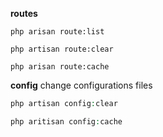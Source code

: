 **routes**
```text
php arisan route:list
```
```text
php artisan route:clear
```
```text
php arisan route:cache
```
**config**
change configurations files
```php
php artisan config:clear
```
```php
php aritisan config:cache
```